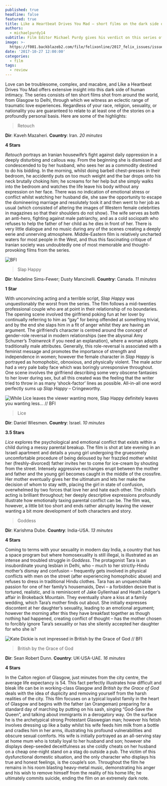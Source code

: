 ```yaml
---
published: true
headline: false
featured: true
title: Like a Heartbeat Drives You Mad – short films on the dark side of love
authors:
  - michaelpurdy14
subtitle: Film Editor Michael Purdy gives his verdict on this series of shorts
image: >-
  https://f001.backblazeb2.com/file/felixonline/2017_felix_issues/issue_1673/1673_film_retouch.jpg
date: '2017-10-27 12:00:00'
categories:
  - film
tags:
  - review
---
```

Love can be troublesome, complex, and macabre, and Like a Heartbeat Drives You Mad offers extensive insight into this dark side of human intimacy. The series consists of ten short films shot from around the world, from Glasgow to Delhi, through which we witness an eclectic range of traumatic love experiences. Regardless of your race, religion, sexuality, or nationality you are guaranteed to relate to at least one of the stories on a profoundly personal basis. Here are some of the highlights:

> Retouch

**Dir**: Kaveh Mazaheri. **Country**: Iran. _20 minutes_

**4 Stars**

_Retouch_ portrays an Iranian housewife’s fight against daily oppression in a deeply disturbing and callous way.  From the beginning she is dismissed and condescended to by her husband, who sees her as a commodity destined to do his bidding. In the morning, whilst doing barbell chest-presses in their bedroom, he accidently puts on too much weight and the bar drops onto his neck brutally choking him; he screams for her help but she simply walks into the bedroom and watches the life leave his body without any expression on her face. There was no indication of emotional stress or conflict whilst watching her husband die, she saw the opportunity to escape the domineering marriage and resolutely took it and then went to her job as usual (which consisted of altering the images of Western female celebrities in magazines so that their shoulders do not show). The wife serves as both an anti-hero, fighting against male patriarchy, and as a cold sociopath who refuses to help the father of her child as he dies in front of her. There is very little dialogue and no music during any of the scenes creating a deeply eerie and unnerving atmosphere. Middle-Eastern film is relatively uncharted waters for most people in the West, and thus this fascinating critique of Iranian society was undoubtedly one of most memorable and thought-provoking films from the series.

![BFI](https://f001.backblazeb2.com/file/felixonline/2017_felix_issues/issue_1673/1673_film_slap_happy.jpg)

> Slap Happy

**Dir**: Madeline Sims-Fewer; Dusty Mancinelli. **Country**: Canada. _11 minutes_

**1 Star**

With unconvincing acting and a terrible script, _Slap Happy_ was unquestionably the worst from the series.  The film follows a mid-twenties professional couple who are at point in their relationship of no boundaries. The opening scene involved the girlfriend poking fun at her lover by continually referring to him as “gay” for being offended at something trivial, and by the end she slaps him in a fit of anger whilst they are having an argument. The girlfriend’s character is centred around the concept of gender-role reversal in modern relationships (see the abysmal Amy Schumer’s _Trainwreck_ if you need an explanation), where a woman adopts traditionally male attributes. Generally, this role-reversal is associated with a feminist message and promotes the importance of strength and independence in women; however the female character in _Slap Happy_ is portrayed as homophobic, obnoxious, and physically violent. The male actor had a very pale baby face which was boringly unresponsive throughout. One scene involves the girlfriend describing some very obscene fantasies to her lover during sex, but all this created was the feeling that the writer tried to throw in as many ‘shock-factor’ lines as possible.  All-in-all one word perfectly sums up _Slap Happy_ – Cringeworthy.

![While Lice leaves the viewer wanting more, Slap Happy definitely leaves you wanting less... // BFI](https://f001.backblazeb2.com/file/felixonline/2017_felix_issues/issue_1673/1673_film_lice.jpg)

> Lice

**Dir**: Daniel Wiesmen. **Country**: Israel. _10 minutes_

**3.5 Stars**

_Lice_ explores the psychological and emotional conflict that exists within a child during a messy parental breakup. The film is shot at late evening in an Israeli apartment and details a young girl undergoing the gruesomely uncomfortable procedure of being deloused by her frazzled mother whilst her (freshly-divorced) father invites her to come for ice-cream by shouting from the street. Intensely aggressive exchanges erupt between the mother and father and the young girl becomes caught in the middle of the crossfire. Her mother eventually gives her the ultimatum and lets her make the decision of whom to stay with, placing the girl in state of confusion, overwhelmed by two forces that love her and hate each other. The child’s acting is brilliant throughout; her deeply descriptive expressions profoundly illustrate how emotionally taxing parental conflict can be. The film was, however, a little bit too short and ends rather abruptly leaving the viewer wanting a bit more development of both characters and story.


> Goddess

**Dir**: Karishma Dube. **Country**: India-USA. _13 minutes_

**4 Stars**

Coming to terms with your sexuality in modern day India, a country that has a space program but where homosexuality is still illegal, is illustrated as an intense and troubled struggle in _Goddess_. The protagonist Tara is an insubordinate young lesbian in Delhi, who – much to her strictly-Hindu mother’s dismay and confusion – frequently gets involved in physical conflicts with men on the street (after experiencing homophobic abuse) and refuses to dress in traditional Hindu clothes. Tara has an unquenchable passion for one of her family’s housemaids, Devi – a forbidden desire that is tortured, realistic, and is reminiscent of Jake Gyllenhaal and Heath Ledger’s affair in Brokeback Mountain. They eventually share a kiss at a family wedding, which Tara’s mother finds out about. She initially expresses discontent at her daughter’s sexuality, leading to an emotional argument; however the morning after this they have breakfast together as though nothing had happened, creating conflict of thought – has the mother chosen to forcibly ignore Tara’s sexuality or has she silently accepted her daughter for who she is?

![Kate Dickie is not impressed in British by the Grace of God // BFI](https://f001.backblazeb2.com/file/felixonline/2017_felix_issues/issue_1673/1673_film_grace.jpg)

> British by the Grace of God

**Dir**: Sean Robert Dunn. **Country**: UK-USA-UAE. _16 minutes_

**4 Stars**

In the Calton region of Glasgow, just minutes from the city centre, the average life expectancy is 54. This fact perfectly illustrates how difficult and bleak life can be in working-class Glasgow and _British by the Grace of God_ deals with the idea of duplicity and removing yourself from the harsh realities of the city. This film focuses on a typical loyalist family in the heart of Glasgow and begins with the father (an Orangeman) preparing for a standard day of marching by putting on his sash, singing “God-Save the Queen”, and talking about immigrants in a derogatory way. On the surface he is the archetypical strong Protestant Glaswegian man; however his fetish involves dressing up like a baby whilst his wife feeds him milk from a bottle and cradles him in her arms, illustrating his profound vulnerabilities and obscure sexual comforts. His wife is initially portrayed as an all-serving stay at home mum who is totally loyal to her husband and son; however she displays deep-seeded deceitfulness as she coldly cheats on her husband on a cheap one-night stand on a stag do outside a pub. The victim of this dysfunctional domestic situation, and the only character who displays his true and honest feelings, is the couple’s son. Throughout the film he remains in his room blasting heavy-metal music, demonstrating his anger and his wish to remove himself from the reality of his home life; he ultimately commits suicide, ending the film on an extremely dark note.

